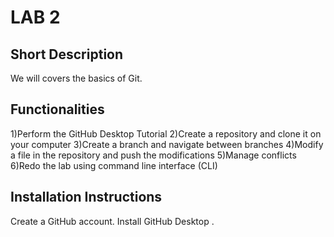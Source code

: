 # LAB 2

## Short Description

We will covers the basics of Git.


## Functionalities

1)Perform the GitHub Desktop Tutorial
2)Create a repository and clone it on your computer
3)Create a branch and navigate between branches
4)Modify a file in the repository and push the modifications
5)Manage conflicts
6)Redo the lab using command line interface (CLI)


## Installation Instructions

Create a GitHub account.
Install GitHub Desktop .


